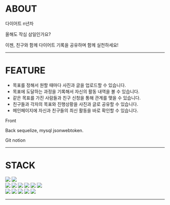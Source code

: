 # ABOUT
다이어트 n년차

올해도 작심 삼일인가요?

이젠, 친구와 함께 다이어트 기록을 공유하며 함께 실천하세요!

***


# FEATURE
* 목표를 정해서 원할 때마다 사진과 글을 업로드할 수 있습니다. 
* 목표에 도달하는 과정을 기록해서 자신의 활동 내역을 볼 수 있습니다.
* 같은 목표를 가진 사람들과 친구 신청을 통해 관계를 맺을 수 있습니다.
* 친구들과 각자의 목표와 진행상황을 사진과 글로 공유할 수 있습니다.
* 메인페이지에 자신과 친구들의 최신 활동을 바로 확인할 수 있습니다.

Front

Back sequelize, mysql jsonwebtoken. 

Git notion
***

# STACK

<img src="https://img.shields.io/badge/github-181717?style=for-the-badge&logo=github&logoColor=white">
<img src="https://img.shields.io/badge/notion-000000?style=for-the-badge&logo=notion&logoColor=white">
</br>

<img src="https://img.shields.io/badge/html5-E34F26?style=for-the-badge&logo=html5&logoColor=white">
<img src="https://img.shields.io/badge/redux-764ABC?style=for-the-badge&logo=redux&logoColor=white">
<img src="https://img.shields.io/badge/javascript-F7DF1E?style=for-the-badge&logo=javascript&logoColor=white">
<img src="https://img.shields.io/badge/react-61DAFB?style=for-the-badge&logo=react&logoColor=white">
<img src="https://img.shields.io/badge/create react app-09D3AC?style=for-the-badge&logo=create-react-app&logoColor=white">
<img src="https://img.shields.io/badge/css-1572B6?style=for-the-badge&logo=css&logoColor=white">
</br>


<img src="https://img.shields.io/badge/node.js-339933?style=for-the-badge&logo=Node.js&logoColor=white">
<img src="https://img.shields.io/badge/express-000000?style=for-the-badge&logo=express&logoColor=white">
<img src="https://img.shields.io/badge/sequelize-52B0E7?style=for-the-badge&logo=sequelize&logoColor=white">
<img src="https://img.shields.io/badge/mysql-4479A1?style=for-the-badge&logo=mysql&logoColor=white">
<img src="https://img.shields.io/badge/json web tokens-000000?style=for-the-badge&logo=json web tokens&logoColor=white">



***
